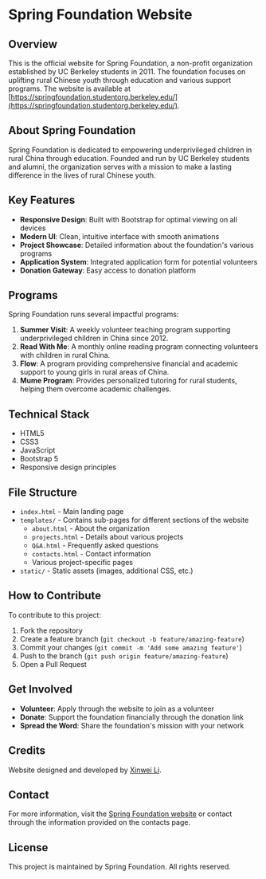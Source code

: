 # Spring Foundation Website

## Overview
This is the official website for Spring Foundation, a non-profit organization established by UC Berkeley students in 2011. The foundation focuses on uplifting rural Chinese youth through education and various support programs. The website is available at [https://springfoundation.studentorg.berkeley.edu/](https://springfoundation.studentorg.berkeley.edu/).

## About Spring Foundation
Spring Foundation is dedicated to empowering underprivileged children in rural China through education. Founded and run by UC Berkeley students and alumni, the organization serves with a mission to make a lasting difference in the lives of rural Chinese youth.

## Key Features
- **Responsive Design**: Built with Bootstrap for optimal viewing on all devices
- **Modern UI**: Clean, intuitive interface with smooth animations
- **Project Showcase**: Detailed information about the foundation's various programs
- **Application System**: Integrated application form for potential volunteers
- **Donation Gateway**: Easy access to donation platform

## Programs
Spring Foundation runs several impactful programs:

1. **Summer Visit**: A weekly volunteer teaching program supporting underprivileged children in China since 2012.
2. **Read With Me**: A monthly online reading program connecting volunteers with children in rural China.
3. **Flow**: A program providing comprehensive financial and academic support to young girls in rural areas of China.
4. **Mume Program**: Provides personalized tutoring for rural students, helping them overcome academic challenges.

## Technical Stack
- HTML5
- CSS3 
- JavaScript
- Bootstrap 5
- Responsive design principles

## File Structure
- `index.html` - Main landing page
- `templates/` - Contains sub-pages for different sections of the website
  - `about.html` - About the organization
  - `projects.html` - Details about various projects
  - `Q&A.html` - Frequently asked questions
  - `contacts.html` - Contact information
  - Various project-specific pages
- `static/` - Static assets (images, additional CSS, etc.)

## How to Contribute
To contribute to this project:
1. Fork the repository
2. Create a feature branch (`git checkout -b feature/amazing-feature`)
3. Commit your changes (`git commit -m 'Add some amazing feature'`)
4. Push to the branch (`git push origin feature/amazing-feature`)
5. Open a Pull Request

## Get Involved
- **Volunteer**: Apply through the website to join as a volunteer
- **Donate**: Support the foundation financially through the donation link
- **Spread the Word**: Share the foundation's mission with your network

## Credits
Website designed and developed by [Xinwei Li](https://github.com/li-xinwei).

## Contact
For more information, visit the [Spring Foundation website](https://springfoundation.studentorg.berkeley.edu/) or contact through the information provided on the contacts page.

## License
This project is maintained by Spring Foundation. All rights reserved. 